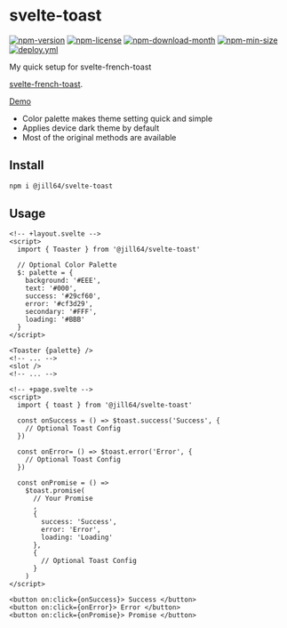 <!----- BEGIN GHOST DOCS HEADER ----->

# svelte-toast

[![npm-version](https://img.shields.io/npm/v/@jill64/svelte-toast)](https://npmjs.com/package/@jill64/svelte-toast) [![npm-license](https://img.shields.io/npm/l/@jill64/svelte-toast)](https://npmjs.com/package/@jill64/svelte-toast) [![npm-download-month](https://img.shields.io/npm/dm/@jill64/svelte-toast)](https://npmjs.com/package/@jill64/svelte-toast) [![npm-min-size](https://img.shields.io/bundlephobia/min/@jill64/svelte-toast)](https://npmjs.com/package/@jill64/svelte-toast) [![deploy.yml](https://github.com/jill64/svelte-toast/actions/workflows/deploy.yml/badge.svg)](https://github.com/jill64/svelte-toast/actions/workflows/deploy.yml)

My quick setup for svelte-french-toast

<!----- END GHOST DOCS HEADER ----->

[svelte-french-toast](https://github.com/kbrgl/svelte-french-toast).

[Demo](https://jill64.github.io/svelte-toast)

- Color palette makes theme setting quick and simple
- Applies device dark theme by default
- Most of the original methods are available

## Install

```sh
npm i @jill64/svelte-toast
```

## Usage

```svelte:+layout.svelte
<!-- +layout.svelte -->
<script>
  import { Toaster } from '@jill64/svelte-toast'

  // Optional Color Palette
  $: palette = {
    background: '#EEE',
    text: '#000',
    success: '#29cf60',
    error: '#cf3d29',
    secondary: '#FFF',
    loading: '#BBB'
  }
</script>

<Toaster {palette} />
<!-- ... -->
<slot />
<!-- ... -->
```

```svelte:+page.svelte
<!-- +page.svelte -->
<script>
  import { toast } from '@jill64/svelte-toast'

  const onSuccess = () => $toast.success('Success', {
    // Optional Toast Config
  })

  const onError= () => $toast.error('Error', {
    // Optional Toast Config
  })

  const onPromise = () =>
    $toast.promise(
      // Your Promise
      ,
      {
        success: 'Success',
        error: 'Error',
        loading: 'Loading'
      },
      {
        // Optional Toast Config
      }
    )
</script>

<button on:click={onSuccess}> Success </button>
<button on:click={onError}> Error </button>
<button on:click={onPromise}> Promise </button>
```
